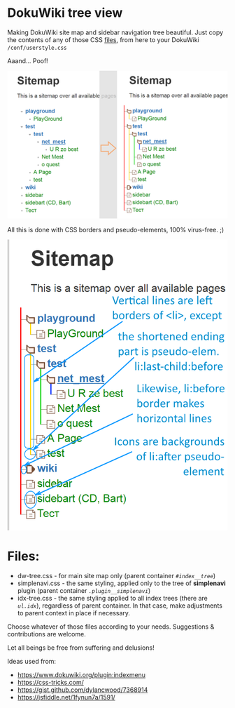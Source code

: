 # DokuWiki tree view
Making DokuWiki site map and sidebar navigation tree beautiful. Just copy the contents of any of those CSS [files](#files), from here to your DokuWiki `/conf/userstyle.css`

Aaand... Poof!

![DokuWiki Site Map with this CSS](https://github.com/chang-zhao/dokuwiki-tree/blob/master/dw-tree-css.png)

All this is done with CSS borders and pseudo-elements, 100% virus-free. ;)

![CSS explanation](https://github.com/chang-zhao/dokuwiki-tree/blob/master/dw-tree-css-annot.png)

# Files:

 * dw-tree.css - for main site map only (parent container *`#index__tree`*)
 * simplenavi.css - the same styling, applied only to the tree of **simplenavi** plugin (parent container *`.plugin__simplenavi`*)
 * idx-tree.css - the same styling applied to all index trees (there are *`ul.idx`*), regardless of parent container. In that case, make adjustments to parent context in place if necessary.

Choose whatever of those files according to your needs. Suggestions & contributions are welcome.

Let all beings be free from suffering and delusions!

Ideas used from:

 * https://www.dokuwiki.org/plugin:indexmenu
 * https://css-tricks.com/
 * https://gist.github.com/dylancwood/7368914
 * https://jsfiddle.net/1fynun7a/1591/
